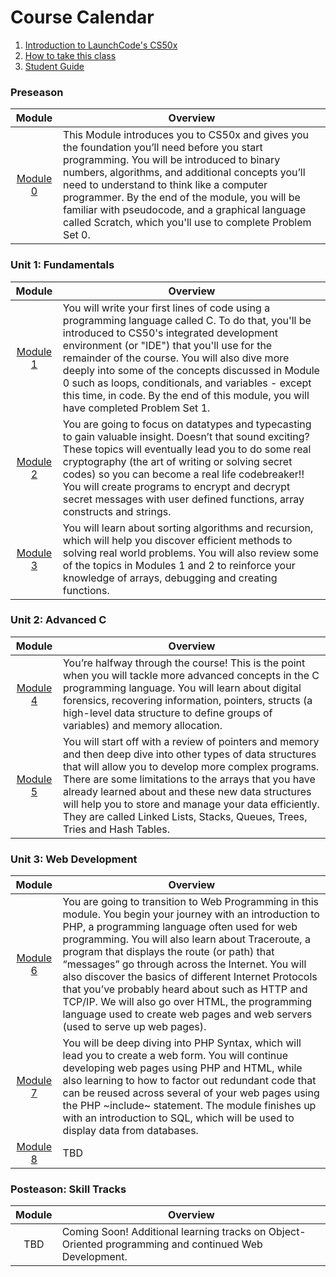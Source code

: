 # Course Calendar

1. [Introduction to LaunchCode's CS50x](../../..)
2. [How to take this class](../how-to-take-this-class)
3. <a href="https://docs.google.com/document/d/19HIMxU_RtVV0PcGpuL71KmAoQh-KTgyPGpWWLcmwo58/edit?usp=sharing" target="_blank">Student Guide</a>

### Preseason
|Module | Overview |
| :-------------: |-------------|
| [Module 0](./module0) | This Module introduces you to CS50x and gives you the foundation you’ll need before you start programming. You will be introduced to binary numbers, algorithms, and additional concepts you’ll need to understand to think like a computer programmer. By the end of the module, you will be familiar with pseudocode, and a graphical language called Scratch, which you'll use to complete Problem Set 0. |

### Unit 1: Fundamentals
|Module | Overview |
| :-------------: |-------------|
| [Module 1](./cs50/unit1-fundamentals/module1) | You will write your first lines of code using a programming language called C. To do that, you'll be introduced to CS50's integrated development environment (or "IDE") that you'll use for the remainder of the course. You will also dive more deeply into some of the concepts discussed in Module 0 such as loops, conditionals, and variables - except this time, in code. By the end of this module, you will have completed Problem Set 1.  |
| [Module 2](./cs50/unit1-fundamentals/module2) | You are going to focus on datatypes and typecasting to gain valuable insight. Doesn’t that sound exciting?  These topics will eventually lead you to do some real cryptography (the art of writing or solving secret codes) so you can become a real life codebreaker!! You will create programs to encrypt and decrypt secret messages with user defined functions, array constructs and strings. |
| [Module 3](./cs50/unit1-fundamentals/module3) | You will learn about sorting algorithms and recursion, which will help you discover efficient methods to solving real world problems.  You will also review some of the topics in Modules 1 and 2 to reinforce your knowledge of arrays, debugging and creating functions.  |

### Unit 2: Advanced C
|Module | Overview |
| :-------------: |-------------|
| [Module 4](./cs50/unit2-advanced-c/module4) | You’re halfway through the course! This is the point when you will tackle more advanced concepts in the C programming language.  You will learn about digital forensics, recovering information, pointers, structs (a high-level data structure to define groups of variables) and memory allocation. |
| [Module 5](./cs50/unit2-advanced-c/module5) | You will start off with a review of pointers and memory and then deep dive into other types of data structures that will allow you to develop more complex programs.  There are some limitations to the arrays that you have already learned about and these new data structures will help you to store and manage your data efficiently.  They are called Linked Lists, Stacks, Queues, Trees, Tries and Hash Tables. |

### Unit 3: Web Development
|Module | Overview |
| :-------------: |-------------|
| [Module 6](./cs50/unit3-web/module6) | You are going to transition to Web Programming in this module.  You begin your journey with an introduction to PHP, a programming language often used for web programming. You will also learn about Traceroute, a program that displays the route (or path) that “messages” go through across the Internet. You will also discover the basics of different Internet Protocols that you’ve probably heard about such as HTTP and TCP/IP. We will also go over HTML, the programming language used to create web pages and web servers (used to serve up web pages). |
| [Module 7](./cs50/unit3-web/module7) | You will be deep diving into PHP Syntax, which will lead you to create a web form. You will continue developing web pages using PHP and HTML, while also learning to how to factor out redundant code that can be reused across several of your web pages using the PHP ~include~ statement. The module finishes up with an introduction to SQL, which will be used to display data from databases. |
| [Module 8](./cs50/unit3-web/module8) | TBD |

### Posteason: Skill Tracks
|Module | Overview |
| :-------------: |-------------|
TBD | Coming Soon! Additional learning tracks on Object-Oriented programming and continued Web Development.
